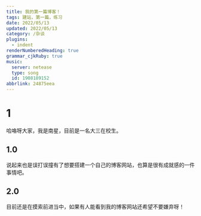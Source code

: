 ```yaml
---
title: 我的第一篇博客！
tags: 建站，第一篇，练习
date: 2022/05/13
updated: 2022/05/13
category: /杂谈
plugins:
  - indent
renderNumberedHeading: true
grammar_cjkRuby: true
music:
  server: netease
  type: song
  id: 1908189152
abbrlink: 24875eea
---
```


# 1
哈咯呀大家，我是南星，目前是一名大三在校生。

## 1.0 
说起来也是误打误撞有了想要搭建一个自己的博客网站，也算是很有成就感的一件事情吧。

## 2.0
目前还是在摸索前进当中，如果有人能看到我的博客网站还希望不要嫌弃呀！


